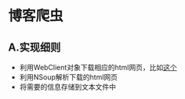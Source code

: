 # 博客爬虫

## A.实现细则
- 利用WebClient对象下载相应的html网页，比如[这个](http://blog.zhaojie.me/?page=1)
- 利用NSoup解析下载的html网页
- 将需要的信息存储到文本文件中